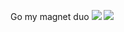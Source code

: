 Go my magnet duo
![](https://files.catbox.moe/awqklp.jpeg)
![](https://files.catbox.moe/5ihfg9.jpeg)
